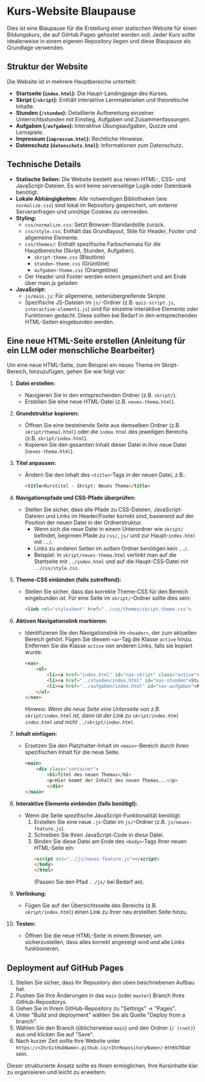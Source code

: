 # Kurs-Website Blaupause

Dies ist eine Blaupause für die Erstellung einer statischen Website für einen Bildungskurs, die auf GitHub Pages gehostet werden soll. Jeder Kurs sollte idealerweise in einem eigenen Repository liegen und diese Blaupause als Grundlage verwenden.

## Struktur der Website

Die Website ist in mehrere Hauptbereiche unterteilt:

-   **Startseite (`index.html`):** Die Haupt-Landingpage des Kurses.
-   **Skript (`/skript`):** Enthält interaktive Lernmaterialien und theoretische Inhalte.
-   **Stunden (`/stunden`):** Detaillierte Aufbereitung einzelner Unterrichtsstunden mit Einstieg, Aufgaben und Zusammenfassungen.
-   **Aufgaben (`/aufgaben`):** Interaktive Übungsaufgaben, Quizze und Lernspiele.
-   **Impressum (`impressum.html`):** Rechtliche Hinweise.
-   **Datenschutz (`datenschutz.html`):** Informationen zum Datenschutz.

## Technische Details

-   **Statische Seiten:** Die Website besteht aus reinen HTML-, CSS- und JavaScript-Dateien. Es wird keine serverseitige Logik oder Datenbank benötigt.
-   **Lokale Abhängigkeiten:** Alle notwendigen Bibliotheken (wie `normalize.css`) sind lokal im Repository gespeichert, um externe Serveranfragen und unnötige Cookies zu vermeiden.
-   **Styling:**
    -   `css/normalize.css`: Setzt Browser-Standardstile zurück.
    -   `css/style.css`: Enthält das Grundlayout, Stile für Header, Footer und allgemeine Elemente.
    -   `css/themes/`: Enthält spezifische Farbschemata für die Hauptbereiche (Skript, Stunden, Aufgaben).
        -   `skript-theme.css` (Blautöne)
        -   `stunden-theme.css` (Grüntöne)
        -   `aufgaben-theme.css` (Orangetöne)
    - Der Header und Footer werden extern gespeichert und am Ende über main.js geladen
-   **JavaScript:**
    -   `js/main.js`: Für allgemeine, seitenübergreifende Skripte.
    -   Spezifische JS-Dateien im `js/`-Ordner (z.B. `quiz-script.js`, `interactive-element1.js`) sind für einzelne interaktive Elemente oder Funktionen gedacht. Diese sollten bei Bedarf in den entsprechenden HTML-Seiten eingebunden werden.

## Eine neue HTML-Seite erstellen (Anleitung für ein LLM oder menschliche Bearbeiter)

Um eine neue HTML-Seite, zum Beispiel ein neues Thema im Skript-Bereich, hinzuzufügen, gehen Sie wie folgt vor:

1.  **Datei erstellen:**
    * Navigieren Sie in den entsprechenden Ordner (z.B. `skript/`).
    * Erstellen Sie eine neue HTML-Datei (z.B. `neues-thema.html`).

2.  **Grundstruktur kopieren:**
    * Öffnen Sie eine bestehende Seite aus demselben Ordner (z.B. `skript/thema1.html`) oder die `index.html` des jeweiligen Bereichs (z.B. `skript/index.html`).
    * Kopieren Sie den gesamten Inhalt dieser Datei in Ihre neue Datei (`neues-thema.html`).

3.  **Titel anpassen:**
    * Ändern Sie den Inhalt des `<title>`-Tags in der neuen Datei, z.B.:
        ```html
        <title>Kurstitel - Skript: Neues Thema</title>
        ```

4.  **Navigationspfade und CSS-Pfade überprüfen:**
    * Stellen Sie sicher, dass alle Pfade zu CSS-Dateien, JavaScript-Dateien und Links im Header/Footer korrekt sind, basierend auf der Position der neuen Datei in der Ordnerstruktur.
        * Wenn sich die neue Datei in einem Unterordner wie `skript/` befindet, beginnen Pfade zu `css/`, `js/` und zur Haupt-`index.html` mit `../`.
        * Links zu anderen Seiten im *selben* Ordner benötigen kein `../`.
        * Beispiel: In `skript/neues-thema.html` verlinkt man auf die Startseite mit `../index.html` und auf die Haupt-CSS-Datei mit `../css/style.css`.

5.  **Theme-CSS einbinden (falls zutreffend):**
    * Stellen Sie sicher, dass das korrekte Theme-CSS für den Bereich eingebunden ist. Für eine Seite im `skript/`-Ordner sollte dies sein:
        ```html
        <link rel="stylesheet" href="../css/themes/skript-theme.css">
        ```

6.  **Aktiven Navigationslink markieren:**
    * Identifizieren Sie den Navigationslink im `<header>`, der zum aktuellen Bereich gehört. Fügen Sie diesem `<a>`-Tag die Klasse `active` hinzu. Entfernen Sie die Klasse `active` von anderen Links, falls sie kopiert wurde.
        ```html
        <nav>
            <ul>
                <li><a href="index.html" id="nav-skript" class="active">Skript</a></li>
                <li><a href="../stunden/index.html" id="nav-stunden">Stunden</a></li>
                <li><a href="../aufgaben/index.html" id="nav-aufgaben">Aufgaben</a></li>
            </ul>
        </nav>
        ```
        *Hinweis: Wenn die neue Seite eine Unterseite von z.B. `skript/index.html` ist, dann ist der Link zu `skript/index.html` `index.html` und nicht `../skript/index.html`.*

7.  **Inhalt einfügen:**
    * Ersetzen Sie den Platzhalter-Inhalt im `<main>`-Bereich durch Ihren spezifischen Inhalt für die neue Seite.
        ```html
        <main>
            <div class="container">
                <h1>Titel des neuen Themas</h1>
                <p>Hier kommt der Inhalt des neuen Themas...</p>
                </div>
        </main>
        ```

8.  **Interaktive Elemente einbinden (falls benötigt):**
    * Wenn die Seite spezifische JavaScript-Funktionalität benötigt:
        1.  Erstellen Sie eine neue `.js`-Datei im `js/`-Ordner (z.B. `js/neues-feature.js`).
        2.  Schreiben Sie Ihren JavaScript-Code in diese Datei.
        3.  Binden Sie diese Datei am Ende des `<body>`-Tags Ihrer neuen HTML-Seite ein:
            ```html
            <script src="../js/neues-feature.js"></script>
            </body>
            </html>
            ```
            (Passen Sie den Pfad `../js/` bei Bedarf an).

9.  **Verlinkung:**
    * Fügen Sie auf der Übersichtsseite des Bereichs (z.B. `skript/index.html`) einen Link zu Ihrer neu erstellten Seite hinzu.

10. **Testen:**
    * Öffnen Sie die neue HTML-Seite in einem Browser, um sicherzustellen, dass alles korrekt angezeigt wird und alle Links funktionieren.

## Deployment auf GitHub Pages

1.  Stellen Sie sicher, dass Ihr Repository den oben beschriebenen Aufbau hat.
2.  Pushen Sie Ihre Änderungen in das `main` (oder `master`) Branch Ihres GitHub-Repositorys.
3.  Gehen Sie in Ihrem GitHub-Repository zu "Settings" -> "Pages".
4.  Unter "Build and deployment" wählen Sie als Quelle "Deploy from a branch".
5.  Wählen Sie den Branch (üblicherweise `main`) und den Ordner (`/ (root)`) aus und klicken Sie auf "Save".
6.  Nach kurzer Zeit sollte Ihre Website unter `https://<IhrGitHubName>.github.io/<IhrRepositoryName>/` erreichbar sein.

Dieser strukturierte Ansatz sollte es Ihnen ermöglichen, Ihre Kursinhalte klar zu organisieren und leicht zu erweitern.